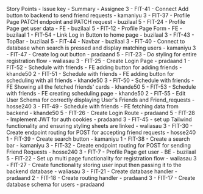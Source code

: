 Story Points - Issue key - Summary - Assignee
3 - FIT-41 - Connect Add button to backend to send friend requests - kamaniyu
3 - FIT-37 - Profile Page PATCH endpoint and PATCH request - buzilaal
5 - FIT-24 - Profile Page get user data - FE - buzilaal
5 - FIT-12 - Profile Page Form - FE - buzilaal
1 - FIT-54 - Link Log in Button to home page  - buzilaal
3 - FIT-43 - TopBar  - buzilaal
5 - FIT-44 - Navbar - buzilaal
3 - FIT-40 - Connect to database when search is pressed and display matching users - kamaniyu
3 - FIT-47 - Create log out button - pradaand
5 - FIT-23 - Do styling for entire registration flow - waliasau
3 - FIT-25 - Create Login Page - pradaand
1 - FIT-52 - Schedule with friends - FE adding button for adding friends - khande50
2 - FIT-51 - Schedule with friends - FE adding button for scheduling with all friends - khande50
3 - FIT-50 - Schedule with friends - FE Showing all the fetched friends' cards - khande50
5 - FIT-53 - Schedule with friends - FE creating scheduling page - khande50
2 - FIT-55 - Edit User Schema for correctly displaying User's Friends and Friend_requests - hosse240
3 - FIT-49 - Schedule with friends - FE fetching data from backend - khande50
5 - FIT-26 - Create Login Route - pradaand
5 - FIT-28 - Implement JWT for auth cookies - pradaand
3 - FIT-45 - set up Tailwind functionality and ensuring styling sheets are linked - waliasau
3 - FIT-30 - Create endpoint routing for POST for accepting friend requests - hosse240
1 - FIT-39 - Create search button - kamaniyu
1 - FIT-38 - Create a search bar - kamaniyu
3 - FIT-32 - Create endpoint routing for POST for sending Friend Requests - hosse240
3 - FIT-7 - Profile Page get user - BE - buzilaal
5 - FIT-22 - Set up multi page functionality for registration flow - waliasau
3 - FIT-27 - Create functionality storing user input then passing it to the backend database - waliasau
3 - FIT-21 - Create database handler - pradaand
2 - FIT-18 - Create routing handler - pradaand
3 - FIT-17 - Create database schema for users - pradaand